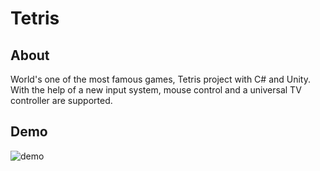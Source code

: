 # Tetris
## About
World's one of the most famous games, Tetris project with C# and Unity. With the help of a new input system, mouse control and a universal TV controller are supported.

## Demo
![demo]

[demo]: screenshots/demo.gif
